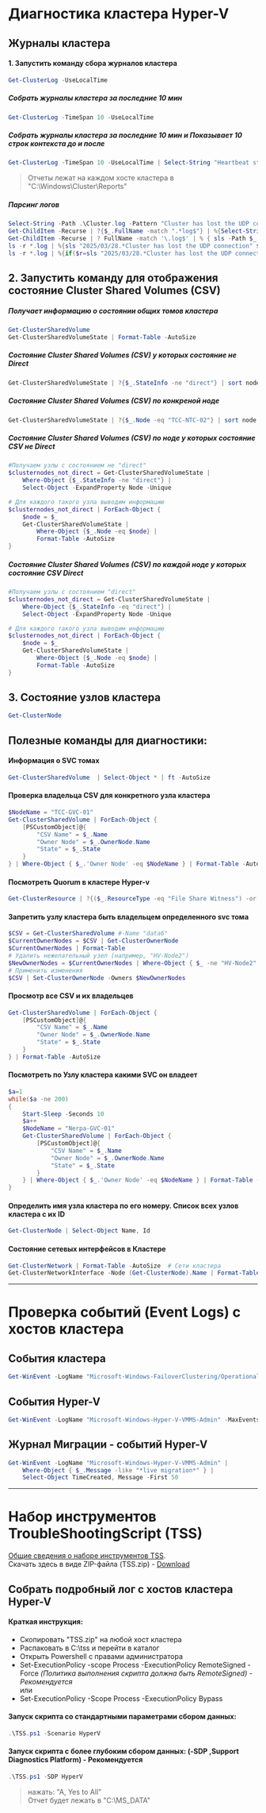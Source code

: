 # Диагностика кластера Hyper-V

## Журналы кластера
#### 1. Запустить команду сбора журналов кластера
```powershell
Get-ClusterLog -UseLocalTime
```

##### Собрать журналы кластера за последние 10 мин
```powershell
Get-ClusterLog -TimeSpan 10 -UseLocalTime
```

##### Собрать журналы кластера за последние 10 мин и Показывает 10 строк контекста до и после
```powershell
Get-ClusterLog -TimeSpan 10 -UseLocalTime | Select-String "Heartbeat state 'Unknown'" -Context 10
```
> Отчеты лежат на каждом хосте кластера в "C:\Windows\Cluster\Reports"

##### Парсинг логов
```powershell
Select-String -Path .\Cluster.log -Pattern "Cluster has lost the UDP connection"
Get-ChildItem -Recurse | ?{$_.FullName -match ".*log$"} | %{Select-String -Path $_.Fullname -Pattern "2025/03/28.*Cluster has lost the UDP connection"}
Get-ChildItem -Recurse | ? FullName -match '\.log$' | % { sls -Path $_ -Pattern '2025/03/28.*Cluster has lost the UDP connection'; "`n`n" }
ls -r *.log | %{sls "2025/03/28.*Cluster has lost the UDP connection" $_; "`n`n"}
ls -r *.log | %{if($r=sls "2025/03/28.*Cluster has lost the UDP connection" $_){$r; "`n" * 2}}

```
## 2. Запустить команду для отображения состояние Cluster Shared Volumes (CSV)
##### Получает информацию о состоянии общих томов кластера
```powershell
Get-ClusterSharedVolume
Get-ClusterSharedVolumeState | Format-Table -AutoSize
```
##### Состояние Cluster Shared Volumes (CSV) у которых состояние не Direct
```powershell
Get-ClusterSharedVolumeState | ?{$_.StateInfo -ne "direct"} | sort node | ft -AutoSize
```

##### Состояние Cluster Shared Volumes (CSV) по конкреной ноде
```powershell
Get-ClusterSharedVolumeState | ?{$_.Node -eq "TCC-NTC-02"} | sort node | ft -AutoSize
```

##### Состояние Cluster Shared Volumes (CSV) по ноде у которых состояние CSV не Direct
```powershell
#Получаем узлы с состоянием не "direct"
$clusternodes_not_direct = Get-ClusterSharedVolumeState | 
    Where-Object {$_.StateInfo -ne "direct"} | 
    Select-Object -ExpandProperty Node -Unique

# Для каждого такого узла выводим информацию
$clusternodes_not_direct | ForEach-Object {
    $node = $_
    Get-ClusterSharedVolumeState | 
        Where-Object {$_.Node -eq $node} |
        Format-Table -AutoSize
}
```
##### Состояние Cluster Shared Volumes (CSV) по каждой ноде у которых состояние CSV Direct
```powershell
#Получаем узлы с состоянием "direct"
$clusternodes_not_direct = Get-ClusterSharedVolumeState | 
    Where-Object {$_.StateInfo -eq "direct"} | 
    Select-Object -ExpandProperty Node -Unique

# Для каждого такого узла выводим информацию
$clusternodes_not_direct | ForEach-Object {
    $node = $_
    Get-ClusterSharedVolumeState | 
        Where-Object {$_.Node -eq $node} |
        Format-Table -AutoSize
}
```




## 3. Состояние узлов кластера
```powershell
Get-ClusterNode
```

## Полезные команды для диагностики:

#### Информация о SVC томах
```powershell
Get-ClusterSharedVolume  | Select-Object * | ft -AutoSize
```

#### Проверка владельца CSV для конкретного узла кластера
```powershell
$NodeName = "TCC-GVC-01"
Get-ClusterSharedVolume | ForEach-Object {
    [PSCustomObject]@{
        "CSV Name" = $_.Name
        "Owner Node" = $_.OwnerNode.Name
        "State" = $_.State
    }
} | Where-Object { $_.'Owner Node' -eq $NodeName } | Format-Table -AutoSize
```


#### Посмотреть Quorum в кластере Hyper-v
```powershell
Get-ClusterResource | ?{($_.ResourceType -eq "File Share Witness") -or ($_.ResourceType -eq "Physical Disk") }
```

#### Запретить узлу кластера быть владельцем определенного svc тома
```powershell
$CSV = Get-ClusterSharedVolume #-Name "data6"
$CurrentOwnerNodes = $CSV | Get-ClusterOwnerNode
$CurrentOwnerNodes | Format-Table
# Удалить нежелательный узел (например, "HV-Node2")
$NewOwnerNodes = $CurrentOwnerNodes | Where-Object { $_ -ne "HV-Node2" }
# Применить изменения
$CSV | Set-ClusterOwnerNode -Owners $NewOwnerNodes
```

#### Просмотр все CSV и их владельцев
```powershell
Get-ClusterSharedVolume | ForEach-Object {
    [PSCustomObject]@{
        "CSV Name" = $_.Name
        "Owner Node" = $_.OwnerNode.Name
        "State" = $_.State
    }
} | Format-Table -AutoSize
```

#### Посмотреть по Узлу кластера какими SVC он владеет
```powershell
$a=1
while($a -ne 200)
{
	Start-Sleep -Seconds 10
    $a++
    $NodeName = "Nerpa-GVC-01"
    Get-ClusterSharedVolume | ForEach-Object {
        [PSCustomObject]@{
            "CSV Name" = $_.Name
            "Owner Node" = $_.OwnerNode.Name
            "State" = $_.State
        }
    } | Where-Object { $_.'Owner Node' -eq $NodeName } | Format-Table -AutoSize
}
```

#### Определить имя узла кластера по его номеру. Список всех узлов кластера с их ID
```powershell
Get-ClusterNode | Select-Object Name, Id
```

#### Состояние сетевых интерфейсов в Кластере
```powershell
Get-ClusterNetwork | Format-Table -AutoSize  # Сети кластера
Get-ClusterNetworkInterface -Node (Get-ClusterNode).Name | Format-Table -AutoSize  # Интерфейсы узлов
```

----

# Проверка событий (Event Logs) с хостов кластера
## События кластера
```powershell
Get-WinEvent -LogName "Microsoft-Windows-FailoverClustering/Operational" -MaxEvents 50 | Format-Table -AutoSize
```
## События Hyper-V
```powershell
Get-WinEvent -LogName "Microsoft-Windows-Hyper-V-VMMS-Admin" -MaxEvents 50 | Format-Table -AutoSize
```

## Журнал Миграции - событий Hyper-V
```powershell
Get-WinEvent -LogName "Microsoft-Windows-Hyper-V-VMMS-Admin" | 
    Where-Object { $_.Message -like "*live migration*" } | 
    Select-Object TimeCreated, Message -First 50
```


----
# Набор инструментов TroubleShootingScript (TSS) 
[Общие сведения о наборе инструментов TSS](https://learn.microsoft.com/ru-ru/troubleshoot/windows-client/windows-tss/introduction-to-troubleshootingscript-toolset-tss#how-to-start-the-tss-toolset).  
Скачать здесь в виде ZIP-файла (TSS.zip)  - [Download](https://aka.ms/getTSS)  

## Собрать подробный лог с хостов кластера Hyper-V

#### Краткая инструкция:
* Скопировать "TSS.zip" на любой хост кластера
* Распаковать в C:\tss и перейти в каталог
* Открыть Powershell с правами администратора
* Set-ExecutionPolicy -scope Process -ExecutionPolicy RemoteSigned -Force _(Политика выполнения скрипта должна быть RemoteSigned) - Рекомендуется_  
или
* Set-ExecutionPolicy -Scope Process -ExecutionPolicy Bypass

#### Запуск скрипта со стандартными параметрами сбором данных:
```powershell
.\TSS.ps1 -Scenario HyperV
```

#### Запуск скрипта с более глубоким сбором данных: (-SDP ,Support Diagnostics Platform) - Рекомендуется
```powershell
.\TSS.ps1 -SDP HyperV
```
> нажать: "А, Yes to All"  
> Отчет будет лежать в "C:\MS_DATA"
